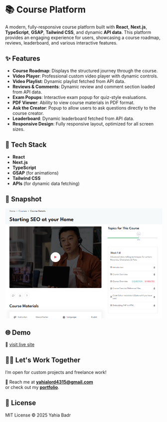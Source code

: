 # 📚 Course Platform

A modern, fully-responsive course platform built with **React**, **Next.js**, **TypeScript**, **GSAP**, **Tailwind CSS**, and dynamic **API data**. This platform provides an engaging experience for users, showcasing a course roadmap, reviews, leaderboard, and various interactive features.

## ✨ Features
- **Course Roadmap**: Displays the structured journey through the course.
- **Video Player**: Professional custom video player with dynamic controls.
- **Video Playlist**: Dynamic playlist fetched from API data.
- **Reviews & Comments**: Dynamic review and comment section loaded from API data.
- **Exam Popups**: Interactive exam popup for quiz-style evaluations.
- **PDF Viewer**: Ability to view course materials in PDF format.
- **Ask the Creator**: Popup to allow users to ask questions directly to the course creator.
- **Leaderboard**: Dynamic leaderboard fetched from API data.
- **Responsive Design**: Fully responsive layout, optimized for all screen sizes.

## 🚀 Tech Stack
- **React**
- **Next.js**
- **TypeScript**
- **GSAP** (for animations)
- **Tailwind CSS**
- **APIs** (for dynamic data fetching)

## 📸 Snapshot

![Course Platform Snapshot](./public/assets/images/screenshot.png)

## 🌐 Demo
🔗 [visit live site](https://course-teal-ten.vercel.app)

## 🧑‍💻 Let's Work Together

I’m open for custom projects and freelance work!

📩 Reach me at **[yahialord4315@gmail.com](mailto:yahialord4315@gmail.com)**  
or check out my **[portfolio](https://portfolio25-one.vercel.app/)**.

## 📄 License
MIT License © 2025 Yahia Badr
